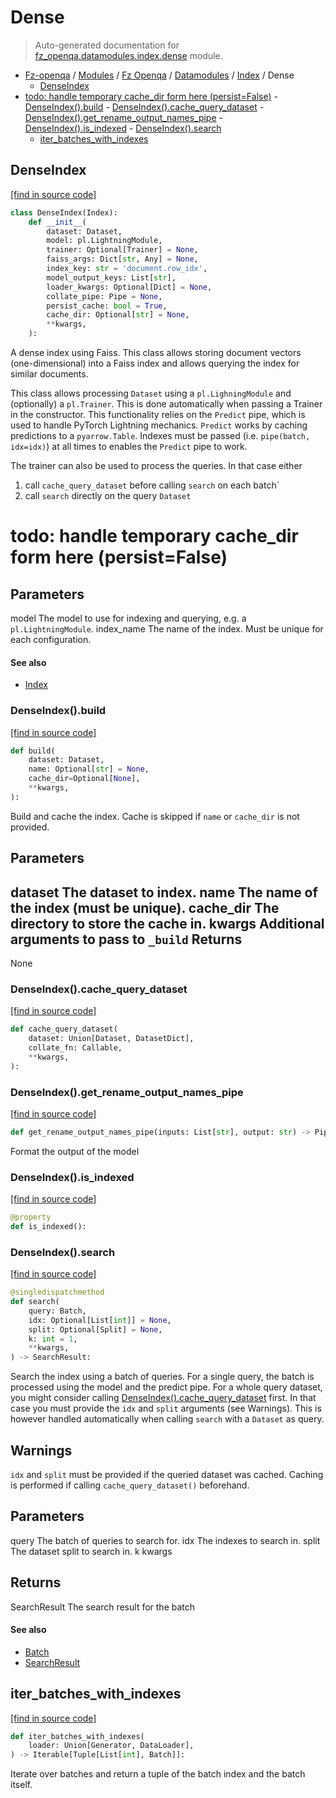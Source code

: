 # Dense

> Auto-generated documentation for [fz_openqa.datamodules.index.dense](blob/master/fz_openqa/datamodules/index/dense.py) module.

- [Fz-openqa](../../../README.md#fz-openqa-index) / [Modules](../../../MODULES.md#fz-openqa-modules) / [Fz Openqa](../../index.md#fz-openqa) / [Datamodules](../index.md#datamodules) / [Index](index.md#index) / Dense
    - [DenseIndex](#faissindex)
- [todo: handle temporary cache_dir form here (persist=False)](#todo-handle-temporary-cache_dir-form-here-persistfalse)
        - [DenseIndex().build](#faissindexbuild)
        - [DenseIndex().cache_query_dataset](#faissindexcache_query_dataset)
        - [DenseIndex().get_rename_output_names_pipe](#faissindexget_rename_output_names_pipe)
        - [DenseIndex().is_indexed](#faissindexis_indexed)
        - [DenseIndex().search](#faissindexsearch)
    - [iter_batches_with_indexes](#iter_batches_with_indexes)

## DenseIndex

[[find in source code]](blob/master/fz_openqa/datamodules/index/dense.py#L65)

```python
class DenseIndex(Index):
    def __init__(
        dataset: Dataset,
        model: pl.LightningModule,
        trainer: Optional[Trainer] = None,
        faiss_args: Dict[str, Any] = None,
        index_key: str = 'document.row_idx',
        model_output_keys: List[str],
        loader_kwargs: Optional[Dict] = None,
        collate_pipe: Pipe = None,
        persist_cache: bool = True,
        cache_dir: Optional[str] = None,
        **kwargs,
    ):
```

A dense index using Faiss. This class allows storing document vectors (one-dimensional)
into a Faiss index and allows querying the index for similar documents.

This class allows processing `Dataset` using  a `pl.LighningModule` and
(optionally) a `pl.Trainer`. This is done automatically when passing a Trainer in the
constructor. This functionality relies on the `Predict` pipe, which is used to
handle PyTorch Lightning mechanics. `Predict` works by caching predictions to a
`pyarrow.Table`. Indexes must be passed (i.e. `pipe(batch, idx=idx)`) at all times to
enables the `Predict` pipe to work.

The trainer can also be used to process the queries. In that case either
1. call `cache_query_dataset` before calling `search` on each batch`
2. call `search` directly on the query `Dataset`

# todo: handle temporary cache_dir form here (persist=False)

Parameters
----------
model
    The model to use for indexing and querying, e.g. a `pl.LightningModule`.
index_name
    The name of the index. Must be unique for each configuration.

#### See also

- [Index](base.md#index)

### DenseIndex().build

[[find in source code]](blob/master/fz_openqa/datamodules/index/dense.py#L191)

```python
def build(
    dataset: Dataset,
    name: Optional[str] = None,
    cache_dir=Optional[None],
    **kwargs,
):
```

Build and cache the index. Cache is skipped if `name` or `cache_dir` is not provided.

Parameters
----------
dataset
    The dataset to index.
name
    The name of the index (must be unique).
cache_dir
    The directory to store the cache in.
kwargs
    Additional arguments to pass to `_build`
Returns
-------
None

### DenseIndex().cache_query_dataset

[[find in source code]](blob/master/fz_openqa/datamodules/index/dense.py#L409)

```python
def cache_query_dataset(
    dataset: Union[Dataset, DatasetDict],
    collate_fn: Callable,
    **kwargs,
):
```

### DenseIndex().get_rename_output_names_pipe

[[find in source code]](blob/master/fz_openqa/datamodules/index/dense.py#L466)

```python
def get_rename_output_names_pipe(inputs: List[str], output: str) -> Pipe:
```

Format the output of the model

### DenseIndex().is_indexed

[[find in source code]](blob/master/fz_openqa/datamodules/index/dense.py#L187)

```python
@property
def is_indexed():
```

### DenseIndex().search

[[find in source code]](blob/master/fz_openqa/datamodules/index/dense.py#L333)

```python
@singledispatchmethod
def search(
    query: Batch,
    idx: Optional[List[int]] = None,
    split: Optional[Split] = None,
    k: int = 1,
    **kwargs,
) -> SearchResult:
```

Search the index using a batch of queries. For a single query, the batch is processed
using the model and the predict pipe.
For a whole query dataset, you might consider calling [DenseIndex().cache_query_dataset](#faissindexcache_query_dataset) first. In that
case you must provide the `idx` and `split` arguments (see Warnings).
This is however handled automatically when calling `search` with a `Dataset` as query.

Warnings
--------
`idx` and `split` must be provided if the queried dataset was cached. Caching is
performed if calling `cache_query_dataset()` beforehand.

Parameters
----------
query
    The batch of queries to search for.
idx
    The indexes to search in.
split
    The dataset split to search in.
k
kwargs

Returns
-------
SearchResult
    The search result for the batch

#### See also

- [Batch](../../utils/datastruct.md#batch)
- [SearchResult](search_result.md#searchresult)

## iter_batches_with_indexes

[[find in source code]](blob/master/fz_openqa/datamodules/index/dense.py#L47)

```python
def iter_batches_with_indexes(
    loader: Union[Generator, DataLoader],
) -> Iterable[Tuple[List[int], Batch]]:
```

Iterate over batches and return a tuple of the batch index and the batch itself.
